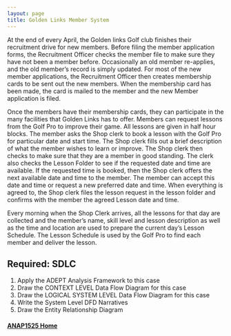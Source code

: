 ```yaml
---
layout: page
title: Golden Links Member System
---
```


At the end of every April, the Golden links Golf club finishes their recruitment drive for new members. Before filing the member application forms, the Recruitment Officer checks the member file to make sure they have not been a member before. Occasionally an old member re-applies, and the old member’s record is simply updated. For most of the new member applications, the Recruitment Officer then creates membership cards to be sent out the new members. When the membership card has been made, the card is mailed to the member and the new Member application is filed.

Once the members have their membership cards, they can participate in the many facilities that Golden Links has to offer. Members can request lessons from the Golf Pro to improve their game. All lessons are given in half hour blocks. The member asks the Shop clerk to book a lesson with the Golf Pro for particular date and start time. The Shop clerk fills out a brief description of what the member wishes to learn or improve. The Shop clerk then checks to make sure that they are a member in good standing. The clerk also checks the Lesson Folder to see if the requested date and time are available. If the requested time is booked, then the Shop clerk offers the next available date and time to the member. The member can accept this date and time or request a new preferred date and time. When everything is agreed to, the Shop clerk files the lesson request in the lesson folder and confirms with the member the agreed Lesson date and time.

Every morning when the Shop Clerk arrives, all the lessons for that day are collected and the member’s name, skill level and lesson description as well as the time and location are used to prepare the current day’s Lesson Schedule. The Lesson Schedule is used by the Golf Pro to find each member and deliver the lesson.

## Required: SDLC
1.	Apply the ADEPT Analysis Framework to this case
2.	Draw the CONTEXT LEVEL Data Flow Diagram for this case 
3.	Draw the LOGICAL SYSTEM LEVEL Data Flow Diagram for this case 
4.	Write the System Level DFD Narratives
5.	Draw the Entity Relationship Diagram

#### [ANAP1525 Home](../)